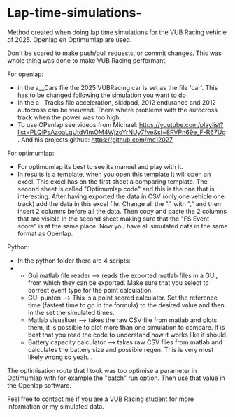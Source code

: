 # Lap-time-simulations-
Method created when doing lap time simulations for the VUB Racing vehicle of 2025. Openlap en Optimumlap are used.

Don't be scared to make push/pull requests, or commit changes. This was whole thing was done to make VUB Racing performant.

For openlap: 
  - in the a__Cars file the 2025 VUBRacing car is set as the file 'car'. This has to be changed following the simulation you want to do
  - In the a__Tracks file acceleration, skidpad, 2012 endurance and 2012 autocross can be vieuwed. There where problems with the autocross track when the power was too high.
  - To use OPenlap see videos from Michael: https://youtube.com/playlist?list=PLQiPsAzoaLqUtdVImOM4WjzoYrNUy7fve&si=8RVPn69e_F-R67Ug . And his projects github: https://github.com/mc12027

For optimumlap:
  - For optimumlap its best to see its manuel and play with it.
  - In results is a template, when you open this template it will open an excel. This excel has on the first sheet a comparing template. The second sheet is called "Optimumlap code" and this is the one that is interesting. After having exported the data in CSV (only one vehicle one track) add the data in this excel file. Change all the "." with "," and then insert 2 columns before all the data. Then copy and paste the 2 columns that are visible in the second sheet making sure that the "FS Event score" is at the same place. Now you have all simulated data in the same format as Openlap. 

Python:
  - In the python folder there are 4 scripts:
  -   - Gui matlab file reader --> reads the exported matlab files in a GUI, from which they can be exported. Make sure that you select to correct event type for the point calculation.
      - GUI punten --> This is a point scored calculator. Set the reference time (fastest time to go in the formula) to the desired value and then in the set the simulated times.
      - Matlab visualiser --> takes the raw CSV file from matlab and plots them, it is possible to plot more than one simulation to compare. It is best that you read the code to understand how it works like it should.
      - Battery capacity calculator --> takes raw CSV files from matlab and calculates the battery size and possible regen. This is very most likely wrong so yeah...

The optimisation route that I took was too optimise a parameter in Optimumlap with for example the "batch" run option. Then use that value in the Openlap software. 

Feel free to contact me if you are a VUB Racing student for more information or my simulated data.


